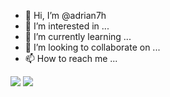 - 👋 Hi, I’m @adrian7h
- 👀 I’m interested in ...
- 🌱 I’m currently learning ...
- 💞️ I’m looking to collaborate on ...
- 📫 How to reach me ...

<img src="https://img.shields.io/badge/Scratch-4D97FF?style=for-the-badge&logo=Scratch&logoColor=white">
<img src="https://img.shields.io/badge/JavaScript-323330?style=for-the-badge&logo=javascript&logoColor=F7DF1E">
